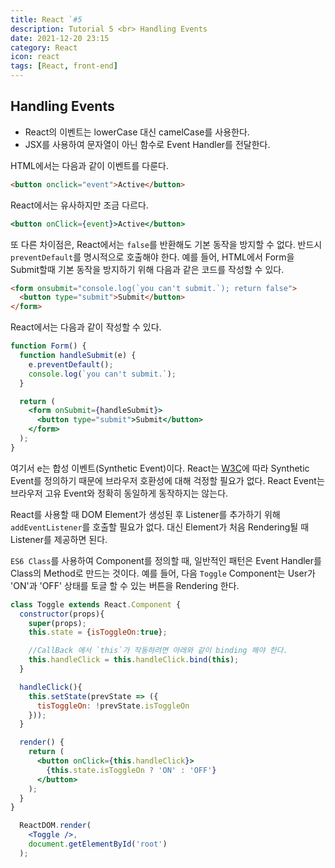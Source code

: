 ```yaml
---
title: React `#5
description: Tutorial 5 <br> Handling Events
date: 2021-12-20 23:15
category: React
icon: react
tags: [React, front-end]
---
```


## Handling Events

- React의 이벤트는 lowerCase 대신 camelCase를 사용한다.
- JSX를 사용하여 문자열이 아닌 함수로 Event Handler를 전달한다.

HTML에서는 다음과 같이 이벤트를 다룬다.

```html
<button onclick="event">Active</button>
```

React에서는 유사하지만 조금 다르다.

```jsx
<button onClick={event}>Active</button>
```

또 다른 차이점은, React에서는 `false`를 반환해도 기본 동작을 방지할 수 없다. 반드시 `preventDefault`를 명시적으로 호출해야 한다.
예를 들어, HTML에서 Form을 Submit할때 기본 동작을 방지하기 위해 다음과 같은 코드를 작성할 수 있다.

```html
<form onsubmit="console.log(`you can't submit.`); return false">
  <button type="submit">Submit</button>
</form>
```

React에서는 다음과 같이 작성할 수 있다.

```jsx
function Form() {
  function handleSubmit(e) {
    e.preventDefault();
    console.log(`you can't submit.`);
  }

  return (
    <form onSubmit={handleSubmit}>
      <button type="submit">Submit</button>
    </form>
  );
}
```

여기서 e는 합성 이벤트(Synthetic Event)이다. React는 [W3C](https://www.w3.org/TR/DOM-Level-3-Events/)에 따라 Synthetic Event를 정의하기 때문에 브라우저 호환성에 대해 걱정할 필요가 없다. React Event는 브라우저 고유 Event와 정확히 동일하게 동작하지는 않는다. 

React를 사용할 때 DOM Element가 생성된 후 Listener를 추가하기 위해 `addEventListener`를 호출할 필요가 없다. 대신 Element가 처음 Rendering될 때 Listener를 제공하면 된다.

`ES6 Class`를 사용하여 Component를 정의할 때, 일반적인 패턴은 Event Handler를 Class의 Method로 만드는 것이다. 예를 들어, 다음 `Toggle` Component는 User가 'ON'과 'OFF' 상태를 토글 할 수 있는 버튼을 Rendering 한다.

```jsx
class Toggle extends React.Component {
  constructor(props){
    super(props);
    this.state = {isToggleOn:true};

    //CallBack 에서 `this`가 작동하려면 아래와 같이 binding 해야 한다.
    this.handleClick = this.handleClick.bind(this);
  }

  handleClick(){
    this.setState(prevState => ({
      tisToggleOn: !prevState.isToggleOn
    }));
  }

  render() {
    return (
      <button onClick={this.handleClick}>
        {this.state.isToggleOn ? 'ON' : 'OFF'}
      </button>
    );
  }
}

  ReactDOM.render(
    <Toggle />,
    document.getElementById('root')
  );
```

